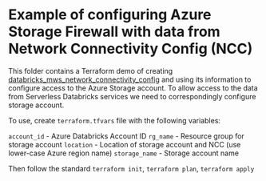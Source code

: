 # Example of configuring Azure Storage Firewall with data from Network Connectivity Config (NCC)

This folder contains a Terraform demo of creating [databricks_mws_network_connectivity_config](https://registry.terraform.io/providers/databricks/databricks/latest/docs/resources/mws_network_connectivity_config) and using its information to configure access to the Azure Storage account. To allow access to the data from Serverless Databricks services we need to correspondingly configure storage account. 

To use, create `terraform.tfvars` file with the following variables:

`account_id` - Azure Databricks Account ID
`rg_name` - Resource group for storage account
`location` - Location of storage account and NCC (use lower-case Azure region name)
`storage_name` - Storage account name

Then follow the standard `terraform init`, `terraform plan`, `terraform apply`
